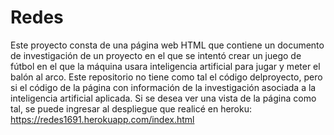 # Redes
Este proyecto consta de una página web HTML que contiene un documento de investigación de un proyecto en el que se intentó crear un juego
de fútbol en el que la máquina usara inteligencia artificial para jugar y meter el balón al arco. 
Este repositorio no tiene como tal el código delproyecto, pero si el código de la página con información de la investigación asociada a la inteligencia artificial aplicada.
Si se desea ver una vista de la página como tal, se puede ingresar al despliegue que realicé en heroku:
https://redes1691.herokuapp.com/index.html
